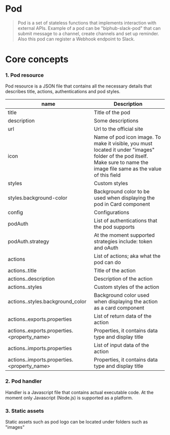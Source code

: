 # Pod

> Pod is a set of stateless functions that implements interaction with external 
APIs. Example of a pod can be "biphub-slack-pod" that can submit message to a 
channel, create channels and set up reminder. Also this pod can register a 
Webhook endpoint to Slack.

# Core concepts

### 1. Pod resource

Pod resource is a JSON file that contains all the necessary details that 
describes title, actions, authentications and pod styles.

| name                                              | Description |
|---------------------------------------------------|---|
| title                                             | Title of the pod  |
| description                                       | Some descriptions |
| url                                               | Url to the official site  |
| icon                                              | Name of pod icon image. To make it visible, you must located it under "images" folder of the pod itself. Make sure to name the image file same as the value of this field  |
| styles                                            | Custom styles |
| styles.background-color                           | Background color to be used when displaying the pod in Card component |
| config                                            | Configurations |
| podAuth                                           | List of authentications that the pod supports |
| podAuth.strategy                                  | At the moment supported strategies include: token and oAuth |
| actions                                           | List of actions; aka what the pod can do |
| actions.<name>.title                              | Title of the action |
| actions.<name>.description                        | Description of the action |
| actions.<name>.styles                             | Custom styles of the action |
| actions.<name>.styles.background_color            | Background color used when displaying the action as a card component |
| actions.<name>.exports.properties                 | List of return data of the action |
| actions.<name>.exports.properties.<property_name> | Properties, it contains data type and display title |
| actions.<name>.imports.properties                 | List of input data of the action |
| actions.<name>.imports.properties.<property_name> | Properties, it contains data type and display title |


### 2. Pod handler

Handler is a Javascript file that contains actual executable code. 
At the moment only Javascript (Node.js) is supported as a platform.


### 3. Static assets

Static assets such as pod logo can be located under folders such as "images"
